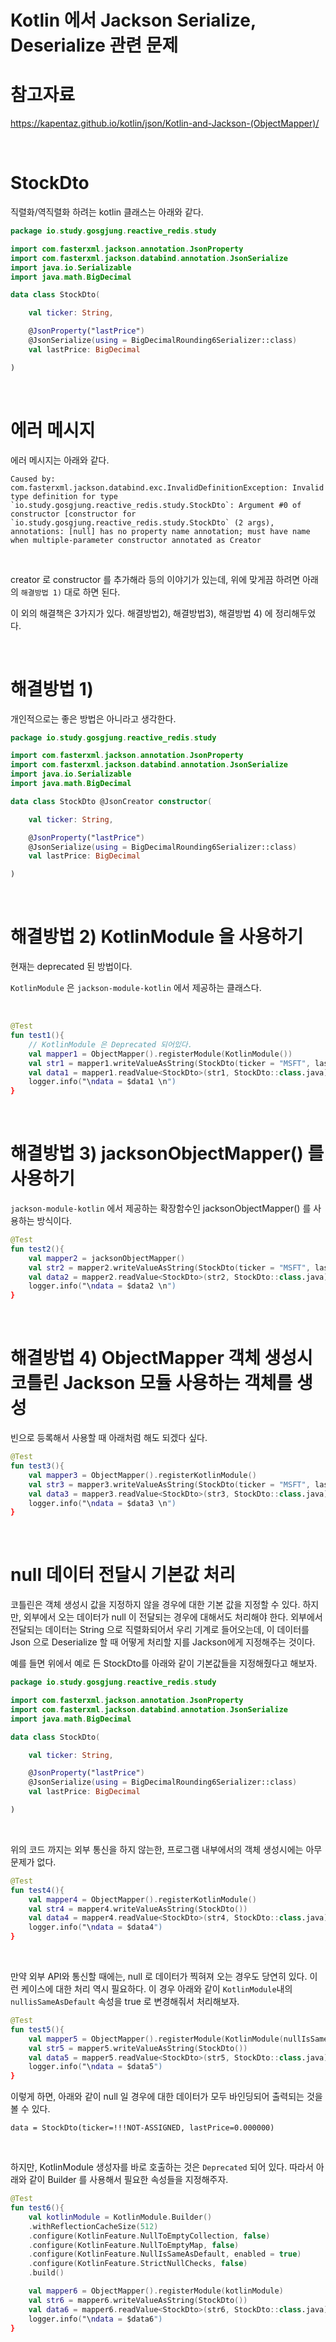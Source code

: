 # Kotlin 에서 Jackson Serialize, Deserialize 관련 문제 

# 참고자료

https://kapentaz.github.io/kotlin/json/Kotlin-and-Jackson-(ObjectMapper)/

<br>

# StockDto

직렬화/역직렬화 하려는 kotlin 클래스는 아래와 같다.

```kotlin
package io.study.gosgjung.reactive_redis.study

import com.fasterxml.jackson.annotation.JsonProperty
import com.fasterxml.jackson.databind.annotation.JsonSerialize
import java.io.Serializable
import java.math.BigDecimal

data class StockDto(

    val ticker: String,

    @JsonProperty("lastPrice")
    @JsonSerialize(using = BigDecimalRounding6Serializer::class)
    val lastPrice: BigDecimal

)
```

<Br>



# 에러 메시지

에러 메시지는 아래와 같다.

```
Caused by: com.fasterxml.jackson.databind.exc.InvalidDefinitionException: Invalid type definition for type `io.study.gosgjung.reactive_redis.study.StockDto`: Argument #0 of constructor [constructor for `io.study.gosgjung.reactive_redis.study.StockDto` (2 args), annotations: [null] has no property name annotation; must have name when multiple-parameter constructor annotated as Creator
```

<br>

creator 로 constructor 를 추가해라 등의 이야기가 있는데, 위에 맞게끔 하려면 아래의 `해결방법 1)` 대로 하면 된다.<br>

이 외의 해결책은 3가지가 있다. 해결방법2), 해결방법3), 해결방법 4) 에 정리해두었다.<br>

<br>



# 해결방법 1)

개인적으로는 좋은 방법은 아니라고 생각한다. 

```kotlin
package io.study.gosgjung.reactive_redis.study

import com.fasterxml.jackson.annotation.JsonProperty
import com.fasterxml.jackson.databind.annotation.JsonSerialize
import java.io.Serializable
import java.math.BigDecimal

data class StockDto @JsonCreator constructor(

    val ticker: String,

    @JsonProperty("lastPrice")
    @JsonSerialize(using = BigDecimalRounding6Serializer::class)
    val lastPrice: BigDecimal

)
```

<br>

# 해결방법 2) KotlinModule 을 사용하기

현재는 deprecated 된 방법이다.<br>

`KotlinModule` 은 `jackson-module-kotlin` 에서 제공하는 클래스다.<br>

<Br>

```kotlin
@Test
fun test1(){
    // KotlinModule 은 Deprecated 되어있다.
    val mapper1 = ObjectMapper().registerModule(KotlinModule())
    val str1 = mapper1.writeValueAsString(StockDto(ticker = "MSFT", lastPrice = BigDecimal.valueOf(240.00)))
    val data1 = mapper1.readValue<StockDto>(str1, StockDto::class.java)
    logger.info("\ndata = $data1 \n")
}
```

<br>



# 해결방법 3) jacksonObjectMapper() 를 사용하기

`jackson-module-kotlin` 에서 제공하는 확장함수인 jacksonObjectMapper() 를 사용하는 방식이다.

```kotlin
@Test
fun test2(){
    val mapper2 = jacksonObjectMapper()
    val str2 = mapper2.writeValueAsString(StockDto(ticker = "MSFT", lastPrice = BigDecimal.valueOf(240.00)))
    val data2 = mapper2.readValue<StockDto>(str2, StockDto::class.java)
    logger.info("\ndata = $data2 \n")
}
```

<br>



# 해결방법 4) ObjectMapper 객체 생성시 코틀린 Jackson 모듈 사용하는 객체를 생성

빈으로 등록해서 사용할 때 아래처럼 해도 되겠다 싶다.

```kotlin
@Test
fun test3(){
    val mapper3 = ObjectMapper().registerKotlinModule()
    val str3 = mapper3.writeValueAsString(StockDto(ticker = "MSFT", lastPrice = BigDecimal.valueOf(240.00)))
    val data3 = mapper3.readValue<StockDto>(str3, StockDto::class.java)
    logger.info("\ndata = $data3 \n")
}
```

<br>



# null 데이터 전달시 기본값 처리

코틀린은 객체 생성시 값을 지정하지 않을 경우에 대한 기본 값을 지정할 수 있다. 하지만, 외부에서 오는 데이터가 null 이 전달되는 경우에 대해서도 처리해야 한다. 외부에서 전달되는 데이터는 String 으로 직렬화되어서 우리 기계로 들어오는데, 이 데이터를 Json 으로 Deserialize 할 때 어떻게 처리할 지를 Jackson에게 지정해주는 것이다.<br>

예를 들면 위에서 예로 든 StockDto를 아래와 같이 기본값들을 지정해줬다고 해보자.

```kotlin
package io.study.gosgjung.reactive_redis.study

import com.fasterxml.jackson.annotation.JsonProperty
import com.fasterxml.jackson.databind.annotation.JsonSerialize
import java.math.BigDecimal

data class StockDto(

    val ticker: String,

    @JsonProperty("lastPrice")
    @JsonSerialize(using = BigDecimalRounding6Serializer::class)
    val lastPrice: BigDecimal

)
```

<br>

위의 코드 까지는 외부 통신을 하지 않는한, 프로그램 내부에서의 객체 생성시에는 아무 문제가 없다.

```kotlin
@Test
fun test4(){
    val mapper4 = ObjectMapper().registerKotlinModule()
    val str4 = mapper4.writeValueAsString(StockDto())
    val data4 = mapper4.readValue<StockDto>(str4, StockDto::class.java)
    logger.info("\ndata = $data4")
}
```

<br>



만약 외부 API와 통신할 때에는, null 로 데이터가 찍혀져 오는 경우도 당연히 있다. 이런 케이스에 대한 처리 역시 필요하다. 이 경우 아래와 같이 `KotlinModule`내의 `nullisSameAsDefault` 속성을 true 로 변경해줘서 처리해보자.

```kotlin
@Test
fun test5(){
    val mapper5 = ObjectMapper().registerModule(KotlinModule(nullIsSameAsDefault = true))
    val str5 = mapper5.writeValueAsString(StockDto())
    val data5 = mapper5.readValue<StockDto>(str5, StockDto::class.java)
    logger.info("\ndata = $data5")
}
```



이렇게 하면, 아래와 같이 null 일 경우에 대한 데이터가 모두 바인딩되어 출력되는 것을 볼 수 있다.

```plain
data = StockDto(ticker=!!!NOT-ASSIGNED, lastPrice=0.000000)
```

<br>

하지만, KotlinModule 생성자를 바로 호출하는 것은 `Deprecated` 되어 있다. 따라서 아래와 같이 Builder 를 사용해서 필요한 속성들을 지정해주자.<br>

```kotlin
@Test
fun test6(){
    val kotlinModule = KotlinModule.Builder()
    .withReflectionCacheSize(512)
    .configure(KotlinFeature.NullToEmptyCollection, false)
    .configure(KotlinFeature.NullToEmptyMap, false)
    .configure(KotlinFeature.NullIsSameAsDefault, enabled = true)
    .configure(KotlinFeature.StrictNullChecks, false)
    .build()

    val mapper6 = ObjectMapper().registerModule(kotlinModule)
    val str6 = mapper6.writeValueAsString(StockDto())
    val data6 = mapper6.readValue<StockDto>(str6, StockDto::class.java)
    logger.info("\ndata = $data6")
}
```

<br>

